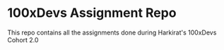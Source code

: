 # 100xDevs Assignment Repo
This repo contains all the assignments done during Harkirat's 100xDevs Cohort 2.0
